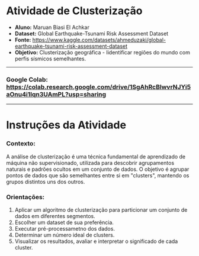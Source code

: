 # Atividade de Clusterização

- **Aluno:** Maruan Biasi El Achkar
- **Dataset:** Global Earthquake-Tsunami Risk Assessment Dataset
- **Fonte:** https://www.kaggle.com/datasets/ahmeduzaki/global-earthquake-tsunami-risk-assessment-dataset
- **Objetivo:** Clusterização geográfica - Iidentificar regiões do mundo com perfis sísmicos semelhantes.

---
### Google Colab: https://colab.research.google.com/drive/1SgAhRcBlwvrNJYi5aOnu4i1lqn3UAmPL?usp=sharing
---

# Instruções da Atividade

### Contexto:
A análise de clusterização é uma técnica fundamental de aprendizado de máquina não supervisionado, utilizada
para descobrir agrupamentos naturais e padrões ocultos em um conjunto de dados. O objetivo é agrupar pontos de dados
que são semelhantes entre si em "clusters", mantendo os grupos distintos uns dos outros.


### Orientações:
1. Aplicar um algoritmo de clusterização para particionar um conjunto de dados em diferentes segmentos.
2. Escolher um dataset de sua preferência.
3. Executar pré-processametno dos dados.
4. Determinar um número ideal de clusters.
5. Visualizar os resultados, avaliar e interpretar o significado de cada cluster.

